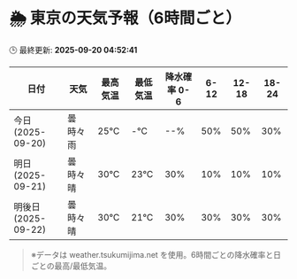 # 🌦️ 東京の天気予報（6時間ごと）

🕒 最終更新: **2025-09-20 04:52:41**

| 日付 | 天気 | 最高気温 | 最低気温 | 降水確率 0-6 | 6-12 | 12-18 | 18-24 |
|------|------|----------|----------|------------|------|------|------|
| 今日 (2025-09-20) | 曇時々雨 | 25℃ | -℃ | --% | 50% | 50% | 30% |
| 明日 (2025-09-21) | 曇時々晴 | 30℃ | 23℃ | 30% | 10% | 10% | 10% |
| 明後日 (2025-09-22) | 曇時々晴 | 30℃ | 21℃ | 30% | 30% | 30% | 30% |

> ※データは weather.tsukumijima.net を使用。6時間ごとの降水確率と日ごとの最高/最低気温。